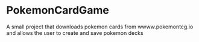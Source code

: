 # PokemonCardGame
 
A small project that downloads pokemon cards from wwww.pokemontcg.io and allows the user to create and save pokemon decks
